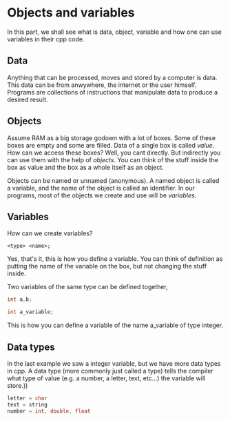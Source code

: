 # Objects and variables

In this part, we shall see what is data, object, variable and how one can use variables in their cpp code.

## Data
Anything that can be processed, moves and stored by a computer is data. This data can be from anwywhere, the internet or the user himself.
Programs are collections of instructions that manipulate data to produce a desired result.

## Objects

Assume RAM as a big storage godown with a lot of boxes. Some of these boxes are empty and some are filled. Data of a single box is called *value*.
How can we access these boxes? Well, you cant directly. But indirectly you can use them with the help of *objects*. You can think of the stuff inside the box
as value and the box as a whole itself as an object.

Objects can be named or unnamed (anonymous). A named object is called a variable, and the name of the object is called an identifier. 
In our programs, most of the objects we create and use will be *variables*.

## Variables

How can we create variables?

```
<type> <name>;
```

Yes, that's it, this is how you define a variable.
You can think of definition as putting the name of the variable on the box, but not changing the 
stuff inside.

Two variables of the same type can be defined together,
```cpp
int a,b;
```

```cpp
int a_variable;
```

This is how you can define a variable of the name a_variable of type integer.

## Data types

In the last example we saw a integer variable, but we have more data types in cpp.
A data type (more commonly just called a type) tells the compiler what type of value (e.g. a number, a letter, text, etc…) the variable will store.))

```cpp
letter = char
text = string
number = int, double, float
```
